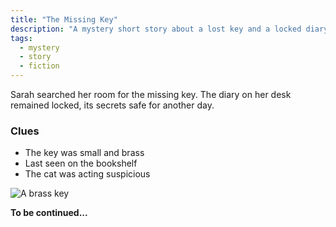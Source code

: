 ```yaml
---
title: "The Missing Key"
description: "A mystery short story about a lost key and a locked diary."
tags:
  - mystery
  - story
  - fiction
---
```


Sarah searched her room for the missing key. The diary on her desk remained locked, its secrets safe for another day.

### Clues
- The key was small and brass
- Last seen on the bookshelf
- The cat was acting suspicious

![A brass key](https://images.unsplash.com/photo-1519125323398-675f0ddb6308 "6000x4000")

**To be continued...**